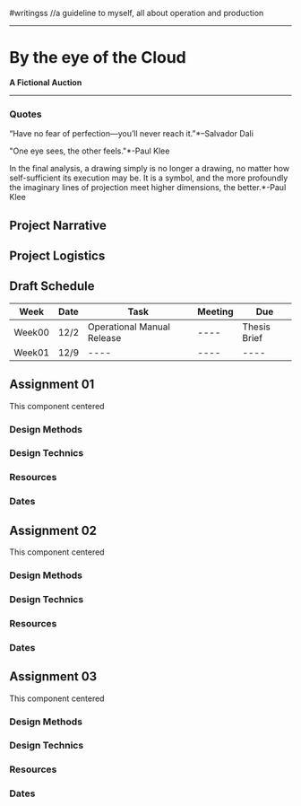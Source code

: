 #writingss
//a guideline to myself, all about operation and production

---

# By the eye of the Cloud #

**A Fictional Auction**

---

### Quotes ###

“Have no fear of perfection—you’ll never reach it.”*–Salvador Dali

"One eye sees, the other feels."*-Paul Klee

In the final analysis, a drawing simply is no longer a drawing, no matter how self-sufficient its execution may be. It is a symbol, and the more profoundly the imaginary lines of projection meet higher dimensions, the better.*-Paul Klee

## Project Narrative ##

## Project Logistics ##

## Draft Schedule ##
|Week|Date|Task|Meeting|Due|
|----|----|----|----|----|
|Week00|12/2|Operational Manual Release|----|Thesis Brief|
|Week01|12/9|----|----|----|



## Assignment 01 ##
This component centered
### Design Methods ###
### Design Technics ###
### Resources ###
### Dates ###

## Assignment 02 ##
This component centered
### Design Methods ###
### Design Technics ###
### Resources ###
### Dates ###

## Assignment 03 ##
This component centered
### Design Methods ###
### Design Technics ###
### Resources ###
### Dates ###

